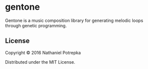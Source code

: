 # gentone

Gentone is a music composition library for generating melodic loops through genetic programming.

## License

Copyright © 2016 Nathaniel Potrepka

Distributed under the MIT License.
